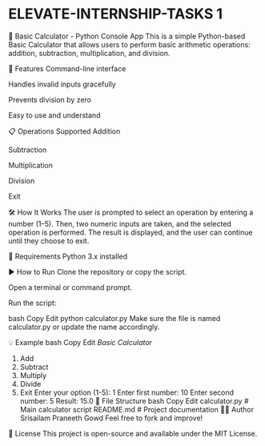 # ELEVATE-INTERNSHIP-TASKS 1
🧮 Basic Calculator - Python Console App
This is a simple Python-based Basic Calculator that allows users to perform basic arithmetic operations: addition, subtraction, multiplication, and division.

🚀 Features
Command-line interface

Handles invalid inputs gracefully

Prevents division by zero

Easy to use and understand

📋 Operations Supported
Addition

Subtraction

Multiplication

Division

Exit

🛠️ How It Works
The user is prompted to select an operation by entering a number (1–5). Then, two numeric inputs are taken, and the selected operation is performed. The result is displayed, and the user can continue until they choose to exit.

📌 Requirements
Python 3.x installed

▶️ How to Run
Clone the repository or copy the script.

Open a terminal or command prompt.

Run the script:

bash
Copy
Edit
python calculator.py
Make sure the file is named calculator.py or update the name accordingly.

💡 Example
bash
Copy
Edit
_Basic Calculator_
1. Add
2. Subtract
3. Multiply
4. Divide
5. Exit
Enter your option (1-5): 1
Enter first number: 10
Enter second number: 5
Result: 15.0
📂 File Structure
bash
Copy
Edit
calculator.py       # Main calculator script
README.md           # Project documentation
🧑‍💻 Author
Srisailam Praneeth Gowd
Feel free to fork and improve!

📄 License
This project is open-source and available under the MIT License.
